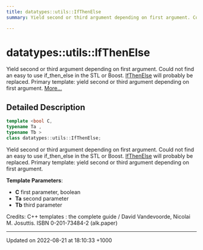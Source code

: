 ```yaml
---
title: datatypes::utils::IfThenElse
summary: Yield second or third argument depending on first argument. Could not find an easy to use if_then_else in the STL or Boost. IfThenElse will probably be replaced. Primary template: yield second or third argument depending on first argument. 

---
```


# datatypes::utils::IfThenElse



Yield second or third argument depending on first argument. Could not find an easy to use if_then_else in the STL or Boost. [IfThenElse]() will probably be replaced. Primary template: yield second or third argument depending on first argument.  [More...](#detailed-description)

## Detailed Description

```cpp
template <bool C,
typename Ta ,
typename Tb >
class datatypes::utils::IfThenElse;
```

Yield second or third argument depending on first argument. Could not find an easy to use if_then_else in the STL or Boost. [IfThenElse]() will probably be replaced. Primary template: yield second or third argument depending on first argument. 

**Template Parameters**: 

  * **C** first parameter, boolean 
  * **Ta** second parameter 
  * **Tb** third parameter 


Credits: C++ templates : the complete guide / David Vandevoorde, Nicolai M. Josuttis. ISBN 0-201-73484-2 (alk.paper)

-------------------------------

Updated on 2022-08-21 at 18:10:33 +1000